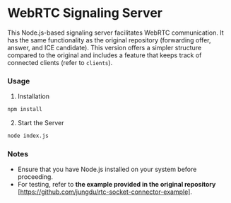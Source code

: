 # WebRTC Signaling Server

This Node.js-based signaling server facilitates WebRTC communication. It has the same functionality as the original repository (forwarding offer, answer, and ICE candidate). This version offers a simpler structure compared to the original and includes a feature that keeps track of connected clients (refer to `clients`).

### Usage

1. Installation

```bash
npm install
```

2. Start the Server

```bash
node index.js
```

### Notes

- Ensure that you have Node.js installed on your system before proceeding.
- For testing, refer to **the example provided in the original repository** [https://github.com/jungdu/rtc-socket-connector-example].
